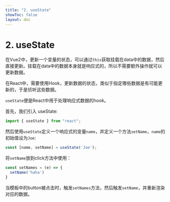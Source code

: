 ```yaml
---
title: "2. useState"
showToc: false
layout: doc
---
```

# 2. useState
在Vue2中，更新一个变量的状态，可以通过`this`获取挂载在data中的数据，然后直接更新。挂载在data中的数据本身就是响应式的，所以不需要额外操作就可以更新数据。

在React中，需要使用Hook，更新数据的状态，类似于指定哪些数据是有可能更新的，于是侦听这些数据。

`useState`便是React中用于处理响应式数据的hook。

首先，我们引入 useState:
```jsx
import { useState } from "react";
```

然后使用`useState`定义一个响应式的变量`name`，并定义一个方法`setName`，`name`的初始值设为`Joe`:
```jsx
const [name, setName] = useState('Joe');
```

将`setName`放到click方法中使用：
```jsx
const setNames = (e) => {
  setName('haha')
}
```

当模板中的button被点击时，触发`setNames`方法，然后触发`setName`，并重新渲染对应的数据。